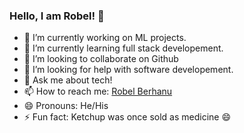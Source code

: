 ### Hello, I am Robel! 👋


- 🔭 I’m currently working on ML projects.
- 🌱 I’m currently learning full stack developement.
- 👯 I’m looking to collaborate on Github
- 🤔 I’m looking for help with software developement.
- 💬 Ask me about tech!
- 📫 How to reach me: [Robel Berhanu](https://robelberhanu.github.io/)
- 😄 Pronouns: He/His
- ⚡ Fun fact: Ketchup was once sold as medicine 😄

